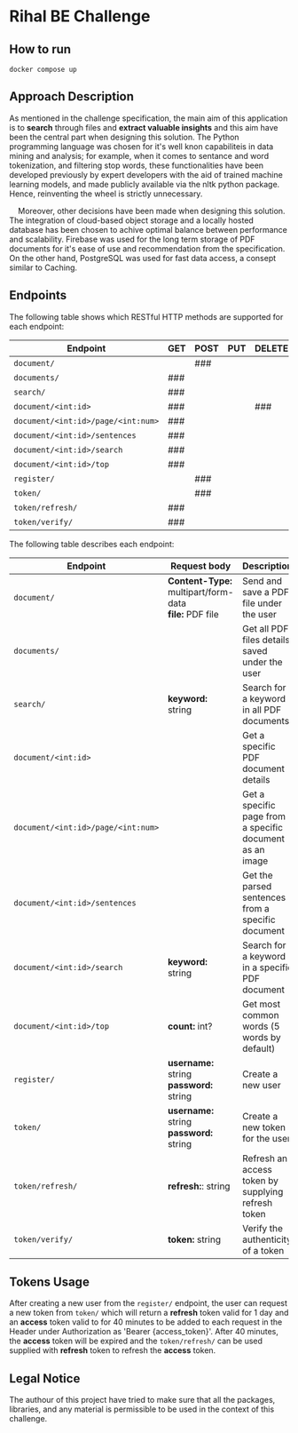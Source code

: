 # Rihal BE Challenge

## How to run

```shell
docker compose up
```

## Approach Description

As mentioned in the challenge specification, the main aim of this application is to **search** through files and **extract valuable insights** and this aim have been the central part when designing this solution. The Python programming language was chosen for it's well knon capabiliteis in data mining and analysis; for example, when it comes to sentance and word tokenization, and filtering stop words, these functionalities have been developed previously by expert developers with the aid of trained machine learning models, and made publicly available via the nltk python package. Hence, reinventing the wheel is strictly unnecessary.

&nbsp;&nbsp;&nbsp;&nbsp;Moreover, other decisions have been made when designing this solution. The integration of cloud-based object storage and a locally hosted database has been chosen to achive optimal balance between performance and scalability. Firebase was used for the long term storage of PDF documents for it's ease of use and recommendation from the specification. On the other hand, PostgreSQL was used for fast data access, a consept similar to Caching.

## Endpoints

The following table shows which RESTful HTTP methods are supported for each endpoint:

| Endpoint | GET | POST | PUT | DELETE |
| --- | --- | --- | --- | --- |
| `document/` | | ### |
| `documents/` | ### |
| `search/` | ### |
| `document/<int:id>` | ### | | | ### |
| `document/<int:id>/page/<int:num>` | ### |
| `document/<int:id>/sentences` | ### |
| `document/<int:id>/search` | ### |
| `document/<int:id>/top` | ### |
| `register/` | | ### |
| `token/` | | ### |
| `token/refresh/` | ### |
| `token/verify/` | ### |

The following table describes each endpoint:

| Endpoint | Request body | Description |
| --- | --- | --- |
| `document/` | **Content-Type:** multipart/form-data <br/> **file:** PDF file | Send and save a PDF file under the user |
| `documents/` | | Get all PDF files details saved under the user |
| `search/` | **keyword:** string | Search for a keyword in all PDF documents |
| `document/<int:id>` | | Get a specific PDF document details |
| `document/<int:id>/page/<int:num>` | | Get a specific page from a specific document as an image |
| `document/<int:id>/sentences` | | Get the parsed sentences from a specific document |
| `document/<int:id>/search` | **keyword:** string | Search for a keyword in a specific PDF document |
| `document/<int:id>/top` | **count:** int? | Get most common words (5 words by default) |
| `register/` | **username:** string <br/> **password:** string | Create a new user |
| `token/` | **username:** string <br/> **password:** string | Create a new token for the user |
| `token/refresh/` | **refresh:**: string  | Refresh an access token by supplying refresh token |
| `token/verify/` | **token:** string | Verify the authenticity of a token |

## Tokens Usage

After creating a new user from the `register/` endpoint, the user can request a new token from `token/` which will return a **refresh** token valid for 1 day and an **access** token valid to for 40 minutes to be added to each request in the Header under Authorization as 'Bearer {access_token}'. After 40 minutes, the **access** token will be expired and the `token/refresh/` can be used supplied with **refresh** token to refresh the **access** token.

## Legal Notice

The authour of this project have tried to make sure that all the packages, libraries, and any material is permissible to be used in the context of this challenge.
